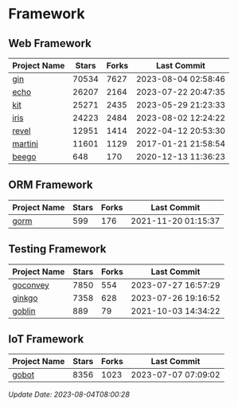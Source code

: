 # Framework

## Web Framework
| Project Name | Stars | Forks | Last Commit |
| ------------ | ----- | ----- | ----------- |
| [gin](https://github.com/gin-gonic/gin) | 70534 | 7627 | 2023-08-04 02:58:46 |
| [echo](https://github.com/labstack/echo) | 26207 | 2164 | 2023-07-22 20:47:35 |
| [kit](https://github.com/go-kit/kit) | 25271 | 2435 | 2023-05-29 21:23:33 |
| [iris](https://github.com/kataras/iris) | 24223 | 2484 | 2023-08-02 12:24:22 |
| [revel](https://github.com/revel/revel) | 12951 | 1414 | 2022-04-12 20:53:30 |
| [martini](https://github.com/go-martini/martini) | 11601 | 1129 | 2017-01-21 21:58:54 |
| [beego](https://github.com/astaxie/beego) | 648 | 170 | 2020-12-13 11:36:23 |

## ORM Framework
| Project Name | Stars | Forks | Last Commit |
| ------------ | ----- | ----- | ----------- |
| [gorm](https://github.com/jinzhu/gorm) | 599 | 176 | 2021-11-20 01:15:37 |

## Testing Framework
| Project Name | Stars | Forks | Last Commit |
| ------------ | ----- | ----- | ----------- |
| [goconvey](https://github.com/smartystreets/goconvey) | 7850 | 554 | 2023-07-27 16:57:29 |
| [ginkgo](https://github.com/onsi/ginkgo) | 7358 | 628 | 2023-07-26 19:16:52 |
| [goblin](https://github.com/franela/goblin) | 889 | 79 | 2021-10-03 14:34:22 |

## IoT Framework
| Project Name | Stars | Forks | Last Commit |
| ------------ | ----- | ----- | ----------- |
| [gobot](https://github.com/hybridgroup/gobot) | 8356 | 1023 | 2023-07-07 07:09:02 |

*Update Date: 2023-08-04T08:00:28*